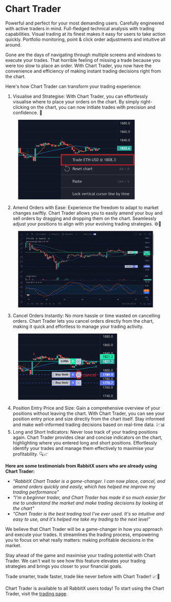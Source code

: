# Chart Trader

Powerful and perfect for your most demanding users. Carefully engineered with active traders in mind. Full-fledged technical analysis with trading capabilities. Visual trading at its finest makes it easy for users to take action quickly. Portfolio monitoring, point & click order adjustments and intuitive all around.

Gone are the days of navigating through multiple screens and windows to execute your trades. That horrible feeling of missing a trade because you were too slow to place an order. With Chart Trader, you now have the convenience and efficiency of making instant trading decisions right from the chart.&#x20;

Here's how Chart Trader can transform your trading experience:

1. Visualise and Strategise: With Chart Trader, you can effortlessly visualise where to place your orders on the chart. By simply right-clicking on the chart, you can now initiate trades with precision and confidence. 🎯

<figure><img src=".gitbook/assets/Untitled (5).png" alt="" width="364"><figcaption></figcaption></figure>

2. Amend Orders with Ease: Experience the freedom to adapt to market changes swiftly. Chart Trader allows you to easily amend your buy and sell orders by dragging and dropping them on the chart. Seamlessly adjust your positions to align with your evolving trading strategies. ⚙️💼

<figure><img src=".gitbook/assets/2023-05-17 00-17-30.gif" alt="" width="563"><figcaption></figcaption></figure>

3. Cancel Orders Instantly: No more hassle or time wasted on cancelling orders. Chart Trader lets you cancel orders directly from the chart, making it quick and effortless to manage your trading activity.&#x20;

<figure><img src=".gitbook/assets/Untitled (1) (1).png" alt="" width="309"><figcaption></figcaption></figure>

4. Position Entry Price and Size: Gain a comprehensive overview of your positions without leaving the chart. With Chart Trader, you can see your position entry price and size directly from the chart itself. Stay informed and make well-informed trading decisions based on real-time data. 💹📊
5. Long and Short Indicators: Never lose track of your trading positions again. Chart Trader provides clear and concise indicators on the chart, highlighting where you entered long and short positions. Effortlessly identify your trades and manage them effectively to maximise your profitability. 🔍📈

**Here are some testimonials from RabbitX users who are already using Chart Trader:**

* _"RabbitX Chart Trader is a game-changer. I can now place, cancel, and amend orders quickly and easily, which has helped me improve my trading performance"_
* _"I'm a beginner trader, and Chart Trader has made it so much easier for me to understand the market and make trading decisions by looking at the chart"_
* _"Chart Trader is the best trading tool I've ever used. It's so intuitive and easy to use, and it's helped me take my trading to the next level”_

We believe that Chart Trader will be a game-changer in how you approach and execute your trades. It streamlines the trading process, empowering you to focus on what really matters: making profitable decisions in the market.&#x20;

Stay ahead of the game and maximise your trading potential with Chart Trader. We can't wait to see how this feature elevates your trading strategies and brings you closer to your financial goals.&#x20;

Trade smarter, trade faster, trade like never before with Chart Trader! 📈🚀

Chart Trader is available to all RabbitX users today! To start using the Chart Trader, visit the [trading page](https://app.rabbitx.io).

